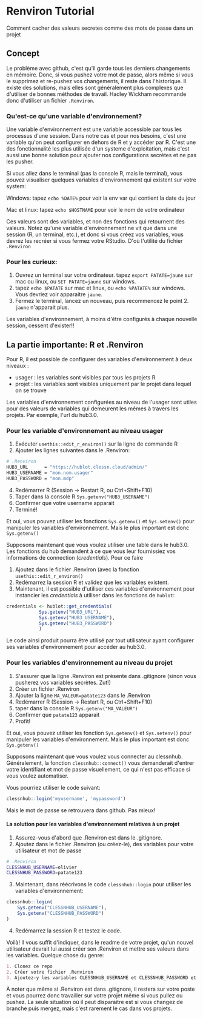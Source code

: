 # Renviron Tutorial
Comment cacher des valeurs secretes comme des mots de passe dans un projet

## Concept
Le problème avec github, c'est qu'il garde tous les derniers changements en mémoire. Donc, si vous pushez votre mot de passe, alors même si vous le supprimez et re-pushez vos changements, il reste dans l'historique. Il existe des solutions, mais elles sont généralement plus complexes que d'utiliser de bonnes méthodes de travail. Hadley Wickham recommande donc d'utiliser un fichier `.Renviron`. 

### Qu'est-ce qu'une variable d'environnement?
Une variable d'environnement est une variable accessible par tous les processus d'une session. Dans notre cas et pour nos besoins, c'est une variable qu'on peut configurer en dehors de R et y accéder par R. C'est une des fonctionnalité les plus utilisée d'un systeme d'exploitation, mais c'est aussi une bonne solution pour ajouter nos configurations secrètes et ne pas les pusher.

Si vous allez dans le terminal (pas la console R, mais le terminal), vous pouvez visualiser quelques variables d'environnement qui existent sur votre system:

Windows: tapez `echo %DATE%` pour voir la env var qui contient la date du jour

Mac et linux: tapez `echo $HOSTNAME` pour voir le nom de votre ordinateur

Ces valeurs sont des variables, et non des fonctions qui retournent des valeurs. Notez qu'une variable d'environnement ne vit que dans une session (R, un terminal, etc.), et donc si vous créez vos variables, vous devrez les recréer si vous fermez votre RStudio. D'où l'utilité du fichier `.Renviron`

### Pour les curieux:
1. Ouvrez un terminal sur votre ordinateur. tapez `export PATATE=jaune` sur mac ou linux, ou `SET PATATE=jaune` sur windows.
2. tapez `echo $PATATE` sur mac et linux, ou `echo %PATATE%` sur windows. Vous devriez voir apparaitre `jaune`.
3. Fermez le terminal, lancez un nouveau, puis recommencez le point 2. `jaune` n'apparait plus.

Les variables d'environnement, à moins d'être configurés à chaque nouvelle session, cessent d'exister!!

## La partie importante: R et .Renviron
Pour R, il est possible de configurer des variables d'environnement à deux
niveaux :

- usager : les variables sont visibles par tous les projets R
- projet : les variables sont visibles uniquement par le projet dans lequel 
on se trouve

Les variables d'environnement configurées au niveau de l'usager sont utiles
pour des valeurs de variables qui demeurent les mêmes à travers les projets. Par exemple, l'url du hub3.0.

### Pour les variable d'environnement au niveau usager
1. Exécuter `usethis::edit_r_environ()` sur la ligne de commande R
2. Ajouter les lignes suivantes dans le .Renviron:
```sh
# .Renviron
HUB3_URL      = "https://hublot.clessn.cloud/admin/"
HUB3_USERNAME = "mon.nom.usager"
HUB3_PASSWORD = "mon.mdp"
```
4. Redémarrer R (Session -> Restart R, ou Ctrl+Shift+F10)
5. Taper dans la console R `Sys.getenv("HUB3_USERNAME")`
6. Confirmer que votre username apparait
7. Terminé!

Et oui, vous pouvez utiliser les fonctions `Sys.getenv()` et `Sys.setenv()` pour manipuler les variables d'environnement. Mais le plus important est donc `Sys.getenv()`

Supposons maintenant que vous voulez utiliser une table dans le hub3.0. Les fonctions du hub demandent à ce que vous leur fournissiez vos informations de connection (*credentials*). Pour ce faire

1. Ajoutez dans le fichier .Renviron (avec la fonction `usethis::edit_r_environ()`
2. Redémarrez la session R et validez que les variables existent.
3. Maintenant, il est possible d'utiliser ces variables d'environnement pour instancier les *credentials* à utiliser dans les fonctions de `hublot`:
```R
credentials <- hublot::get_credentials(
            Sys.getenv("HUB3_URL"), 
            Sys.getenv("HUB3_USERNAME"), 
            Sys.getenv("HUB3_PASSWORD")
            )
```
Le code ainsi produit pourra être utilisé par tout utilisateur ayant configurer ses variables d'environnement pour accéder au hub3.0.


### Pour les variables d'environnement au niveau du projet
1. S'assurer que la ligne .Renviron est présente dans .gitignore (sinon vous pusherez vos variables secrètes. Zut!)
2. Créer un fichier .Renviron
3. Ajouter la ligne `MA_VALEUR=patate123` dans le .Renviron
4. Redémarrer R (Session -> Restart R, ou Ctrl+Shift+F10)
5. taper dans la console R `Sys.getenv("MA_VALEUR")`
6. Confirmer que `patate123` apparait
7. Profit!

Et oui, vous pouvez utiliser les fonction `Sys.getenv()` et `Sys.setenv()` pour manipuler les variables d'environnement. Mais le plus important est donc `Sys.getenv()`

Supposons maintenant que vous voulez vous connecter au clessnhub. Généralement, la fonction `clessnhub::connect()` vous demanderait d'entrer votre identifiant et mot de passe visuellement, ce qui n'est pas efficace si vous voulez automatiser.

Vous pourriez utiliser le code suivant:
```R
clessnhub::login('myusername', 'mypassword')
```
Mais le mot de passe se retrouvera dans github. Pas mieux!

#### La solution pour les variables d'environnement relatives à un projet
1. Assurez-vous d'abord que .Renviron est dans le .gitignore.
2. Ajoutez dans le fichier .Renviron (ou créez-le), des variables pour votre utilisateur et mot de passe
```sh
# .Renviron
CLESSNHUB_USERNAME=olivier
CLESSNHUB_PASSWORD=patate123
```
3. Maintenant, dans réécrivons le code `clessnhub::login` pour utiliser les variables d'environnement:
```R
clessnhub::login(
    Sys.getenv("CLESSNHUB_USERNAME"), 
    Sys.getenv("CLESSNHUB_PASSWORD")
)
```
4. Redémarrez la session R et testez le code.

Voilà! Il vous suffit d'indiquer, dans le readme de votre projet, qu'un nouvel utilisateur devrait lui aussi créer son .Renviron et mettre ses valeurs dans les variables. Quelque chose du genre:
```md
1. Clonez ce repo
2. Créer votre fichier .Renviron
3. Ajoutez-y les variables CLESSNHUB_USERNAME et CLESSNHUB_PASSWORD et vos identifiants
```

À noter que même si .Renviron est dans .gitignore, il restera sur votre poste et vous pourrez donc travailler sur votre projet même si vous pullez ou pushez. La seule situation où il peut disparaitre est si vous changez de branche puis mergez, mais c'est rarement le cas dans vos projets.
